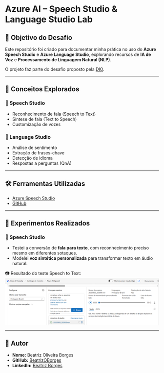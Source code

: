 # Azure AI – Speech Studio & Language Studio Lab

## 🎯 Objetivo do Desafio
Este repositório foi criado para documentar minha prática no uso do **Azure Speech Studio** e **Azure Language Studio**, explorando recursos de **IA de Voz** e **Processamento de Linguagem Natural (NLP)**.  

O projeto faz parte do desafio proposto pela [DIO](https://www.dio.me/).

---

## 🧠 Conceitos Explorados
### 🔹 Speech Studio
- Reconhecimento de fala (Speech to Text)
- Síntese de fala (Text to Speech)
- Customização de vozes

### 🔹 Language Studio
- Análise de sentimento
- Extração de frases-chave
- Detecção de idioma
- Respostas a perguntas (QnA)

---

## 🛠️ Ferramentas Utilizadas
- [Azure Speech Studio](https://speech.microsoft.com/)
- [GitHub](https://github.com/)

---

## 📌 Experimentos Realizados
### 🔹 Speech Studio
- Testei a conversão de **fala para texto**, com reconhecimento preciso mesmo em diferentes sotaques.  
- Modelei **voz sintética personalizada** para transformar texto em áudio natural.  

📷 Resultado do teste Speech to Text:  
![Speech Studio – Teste Fala para Texto](./images/speech-demo.png)

---

## 👤 Autor
- **Nome:** Beatriz Oliveira Borges  
- **GitHub:** [BeatrizOBorges](https://github.com/BeatrizOBorges)  
- **LinkedIn:** [Beatriz Borges](https://www.linkedin.com/in/beatriz-borges-24a776268/)


